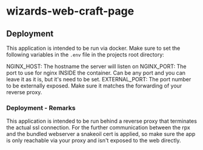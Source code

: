 # wizards-web-craft-page

## Deployment
This application is intended to be run via docker.
Make sure to set the following variables in the `.env` file in the projects root directory:

NGINX_HOST: The hostname the server will listen on
NGINX_PORT: The port to use for nginx INSIDE the container. Can be any port and you can leave it as it is, but it's need to be set.
EXTERNAL_PORT: The port number to be externally exposed. Make sure it matches the forwarding of your reverse proxy.

### Deployment - Remarks
This application is intended to be run behind a reverse proxy that terminates the actual ssl connection. For the further communication between the rpx and the bundled webserver a snakeoil cert is applied, so make sure the app is only reachable via your proxy and isn't exposed to the web directly.
